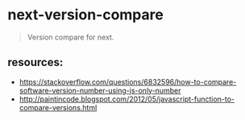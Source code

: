 # next-version-compare
> Version compare for next.


## resources:
+ https://stackoverflow.com/questions/6832596/how-to-compare-software-version-number-using-js-only-number
+ http://paintincode.blogspot.com/2012/05/javascript-function-to-compare-versions.html

